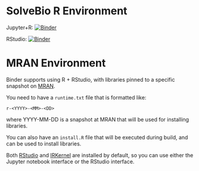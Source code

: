 # SolveBio R Environment

Jupyter+R: [![Binder](http://mybinder.org/badge.svg)](http://beta.mybinder.org/v2/gh/solvebio/binder-r/master?filepath=index.ipynb)

RStudio: [![Binder](http://mybinder.org/badge.svg)](http://beta.mybinder.org/v2/gh/solvebio/binder-r/master?urlpath=rstudio)


# MRAN Environment

Binder supports using R + RStudio, with libraries pinned to a specific
snapshot on [MRAN](https://mran.microsoft.com/documents/rro/reproducibility).

You need to have a `runtime.txt` file that is formatted like:

```
r-<YYYY>-<MM>-<DD>
```

where YYYY-MM-DD is a snapshot at MRAN that will be used for installing
libraries.

You can also have an `install.R` file that will be executed during build,
and can be used to install libraries.

Both [RStudio](https://www.rstudio.com/) and [IRKernel](https://irkernel.github.io/)
are installed by default, so you can use either the Jupyter notebook interface or
the RStudio interface.
